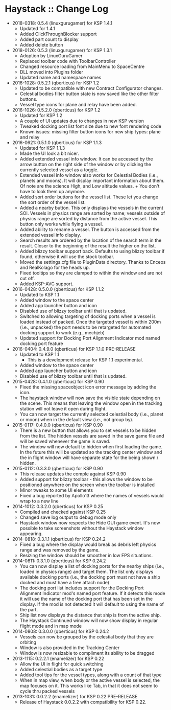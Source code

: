 # Haystack :: Change Log

* 2018-0318: 0.5.4 (linuxgurugamer) for KSP 1.4.1
	+ Updated for 1.4.1
	+ Added ClickThroughBlocker support
	+ Added part count to display
	+ Added delete button
* 2018-0126: 0.5.3 (linuxgurugamer) for KSP 1.3.1
	+ Adoption by LinuxGuruGamer
	+ Replaced toolbar code with ToolbarController
	+ Changed resource loading from MainMenu to SpaceCentre
	+ DLL moved into Plugins folder
	+ Updated name and namespace names
* 2016-1028: 0.5.2.1 (qberticus) for KSP 1.2
	+ Updated to be compatible with new Contract Configurator changes.
	+ Celestial bodies filter button state is now saved like the other filter buttons.
	+ Vessel type icons for plane and relay have been added.
* 2016-1026: 0.5.2.0 (qberticus) for KSP 1.2
	+ Updated for KSP 1.2
	+ A couple of UI updates due to changes in new KSP version
	+ Tweaked docking port list font size due to new font rendering code
	+ Known issues: missing filter button icons for new ship types: plane and relay
* 2016-0621: 0.5.1.0 (qberticus) for KSP 1.1.3
	+ Updated for KSP 1.1.3
	+ Made the UI look a bit nicer.
	+ Added extended vessel info window. It can be accessed by the arrow button on the right side of the window or by clicking the currently selected vessel as a toggle.
	+ Extended vessel info window also works for Celestial Bodies (i.e., planets and moons). It will display important information about them. Of note are the science High, and Low altitude values. 	+ You don't have to look them up anymore.
	+ Added sort order buttons for the vessel list. These let you change the sort order of the vessel list.
	+ Added a nearby button. This only displays the vessels in the current SOI. Vessels in physics range are sorted by name; vessels outside of physics range are sorted by distance from the active vessel. This button only works while flying a vessel.
	+ Added ability to rename a vessel. The button is accessed from the extended vessel info display.
	+ Search results are ordered by the location of the search term in the result. Closer to the beginning of the result the higher on the list.
	+ Added blizzy toolbar support back. Defaults to using blizzy toolbar if found, otherwise it will use the stock toolbar.
	+ Moved the settings.cfg file to PluginData directory. Thanks to Enceos and RealKolago for the heads up.
	+ Fixed tooltips so they are clamped to within the window and are not cut off.
	+ Added KSP-AVC support.
* 2016-0428: 0.5.0.0 (qberticus) for KSP 1.1.2
	+ Updated to KSP 1.1
	+ Added window to the space center
	+ Added app launcher button and icon
	+ Disabled use of blizzy toolbar until that is updated.
	+ Switched to allowing targeting of docking ports when a vessel is loaded instead of packed. Once the targeted vessel is within 200m (i.e., unpacked) the port needs to be retargeted for automated docking support to work (e.g., mechjeb)
	+ Updated support for Docking Port Alignment Indicator mod named docking port feature
* 2016-0404: 0.4.9.0 (qberticus) for KSP 1.1.0 PRE-RELEASE
	+ Updated to KSP 1.1
		+ This is a development release for KSP 1.1 experimental.
	+ Added window to the space center
	+ Added app launcher button and icon
	+ Disabled use of blizzy toolbar until that is updated.
* 2015-0428: 0.4.1.0 (qberticus) for KSP 0.90
	+ Fixed the missing spaceobject icon error message by adding the icon.
	+ The haystack window will now save the visible state depending on the scene. This means that leaving the window open in the tracking station will not leave it open during flight.
	+ You can now target the currently selected celestial body (i.e., planet or moon) when in the default view (i.e., not group by).
* 2015-0117: 0.4.0.0 (qberticus) for KSP 0.90
	+ There is a new button that allows you to set vessels to be hidden from the list. The hidden vessels are saved in the save game file and will be saved whenever the game is saved.
	+ The window will now default to hidden when first loading the game. In the future this will be updated so the tracking center window and the in flight window will have separate state for the being shown / hidden.
* 2015-0112: 0.3.3.0 (qberticus) for KSP 0.90
	+ This release updates the comple against KSP 0.90
	+ Added support for blizzy toolbar - this allows the window to be positioned anywhere on the screen when the toolbar is installed
	+ Minor tweaks to some UI elements
	+ Fixed a bug reported by Apollo13 where the names of vessels would wrap to a new line
* 2014-1012: 0.3.2.0 (qberticus) for KSP 0.25
	+ Compiled and checked against KSP 0.25
	+ Changed save log output to debug mode only
	+ Haystack window now respects the Hide GUI game event. It's now possible to take screenshots without the Haystack window appearing. 
* 2014-0818: 0.3.1.1 (qberticus) for KSP 0.24.2
	+ Fixed a bug where the display would break as debris left physics range and was removed by the game.
	+ Resizing the window should be smoother in low FPS situations.
* 2014-0811: 0.3.1.0 (qberticus) for KSP 0.24.2
	+ You can now display a list of docking ports for the nearby ships (i.e., loaded in physics range) and target them. The list only displays available docking ports (i.e., the docking port must not have a ship docked and must have a free attach node)
	+ The docking port list includes support for the Docking Port Alignment Indicator mod's named port feature. If it detects this mode it will use the name of the docking port that has been set in the display. If the mod is not detected it will default to using the name of the part.
	+ Ship list now displays the distance that ship is from the active ship.
	+ The Haystack Continued window will now show display in regular flight mode and in map mode
* 2014-0808: 0.3.0.0 (qberticus) for KSP 0.24.2
	+ Vessels can now be grouped by the celestial body that they are orbiting
	+ Window is also provided in the Tracking Center
	+ Window is now resizable to compliment its ability to be dragged
* 2013-1115: 0.2.2.1 (enamelizer) for KSP 0.22
	+ Allow the UI in flight for quick switching
	+ Added celestial bodies as a target type
	+ Added tool tips for the vessel types, along with a count of that type
	+ When in map view, when body or the active vessel is selected, the map focuses on it. This works like Tab, in that it does not seem to cycle thru packed vessels
* 2013-1031: 0.0.2.2 (enamelizer) for KSP 0.22 PRE-RELEASE
	+ Release of Haystack 0.0.2.2 with compatibility for KSP 0.22.
 
